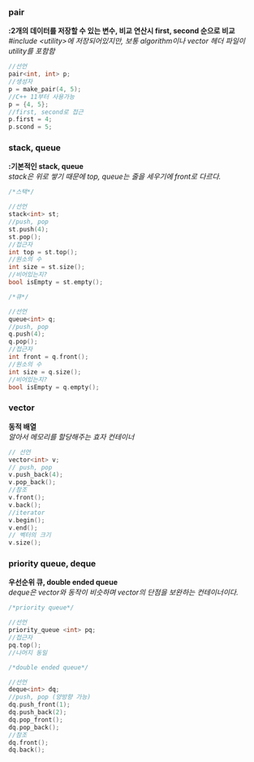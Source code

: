 ### __pair__
__:2개의 데이터를 저장할 수 있는 변수, 비교 연산시 first, second 순으로 비교__  
_\#include \<utility>에 저장되어있지만, 보통 algorithm이나 vector 헤더 파일이 utility를 포함함_

```C++
//선언
pair<int, int> p;
//생성자
p = make_pair(4, 5);
//C++ 11부터 사용가능
p = {4, 5};
//first, second로 접근
p.first = 4;
p.scond = 5;
```

### __stack, queue__
__:기본적인 stack, queue__  
_stack은 위로 쌓기 때문에 top, queue는 줄을 세우기에 front로 다르다._
```C++
/*스택*/

//선언
stack<int> st;
//push, pop
st.push(4);
st.pop();
//접근자
int top = st.top();
//원소의 수
int size = st.size();
//비어있는지?
bool isEmpty = st.empty();
```

```C++
/*큐*/

//선언
queue<int> q;
//push, pop
q.push(4);
q.pop();
//접근자
int front = q.front();
//원소의 수
int size = q.size();
//비어있는지?
bool isEmpty = q.empty();
```

### __vector__
__동적 배열__  
_알아서 메모리를 할당해주는 효자 컨테이너_

```C++
// 선언
vector<int> v;
// push, pop
v.push_back(4);
v.pop_back();
//참조
v.front();
v.back();
//iterator
v.begin();
v.end();
// 벡터의 크기
v.size();
```

### __priority queue, deque__
__우선순위 큐, double ended queue__  
_deque은 vector와 동작이 비슷하며 vector의 단점을 보완하는 컨테이너이다._
```C++
/*priority queue*/

//선언
priority_queue <int> pq;
//접근자
pq.top();
//나머지 동일
```

```C++
/*double ended queue*/

//선언
deque<int> dq;
//push, pop (양방향 가능)
dq.push_front(1);
dq.push_back(2);
dq.pop_front();
dq.pop_back();
//참조
dq.front();
dq.back();
```